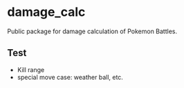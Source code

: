 # damage_calc
Public package for damage calculation of Pokemon Battles. 

## Test 
- Kill range
- special move case: weather ball, etc.
